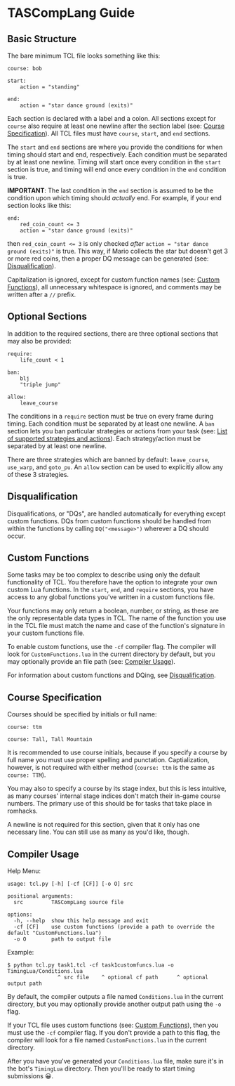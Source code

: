 # TASCompLang Guide
## <a name="basic-structure"></a>Basic Structure
The bare minimum TCL file looks something like this:
```
course: bob

start:
    action = "standing"

end:
    action = "star dance ground (exits)"
```
Each section is declared with a label and a colon. All sections except for `course` also require at least one newline after the section label (see: [Course Specification](#course-specification)). All TCL files must have `course`, `start`, and `end` sections.  

The `start` and `end` sections are where you provide the conditions for when timing should start and end, respectively. Each condition must be separated by at least one newline. Timing will start once every condition in the `start` section is true, and timing will end once every condition in the `end` condition is true.

**IMPORTANT**: The last condition in the `end` section is assumed to be the condition upon which timing should *actually* end. For example, if your end section looks like this:
```
end:
    red_coin_count <= 3
    action = "star dance ground (exits)"
```
then `red_coin_count <= 3` is only checked *after* `action = "star dance ground (exits)"` is true. This way, if Mario collects the star but doesn't get 3 or more red coins, then a proper DQ message can be generated (see: [Disqualification](#disqualification)).

Capitalization is ignored, except for custom function names (see: [Custom Functions](#custom-functions)), all unnecessary whitespace is ignored, and comments may be written after a `//` prefix.

## <a name="optional-sections"></a>Optional Sections
In addition to the required sections, there are three optional sections that may also be provided:
```
require:
    life_count < 1

ban:
    blj
    "triple jump"

allow:
    leave_course
```
The conditions in a `require` section must be true on every frame during timing. Each condition must be separated by at least one newline. A `ban` section lets you ban particular strategies or actions from your task (see: [List of supported strategies and actions](LINK_TO_GITHUB_PAGE_HOST)). Each strategy/action must be separated by at least one newline.  

There are three strategies which are banned by default: `leave_course`, `use_warp`, and `goto_pu`. An `allow` section can be used to explicitly allow any of these 3 strategies. 

## <a name="disqualification"></a>Disqualification
Disqualifications, or "DQs", are handled automatically for everything except custom functions. DQs from custom functions should be handled from within the functions by calling `DQ("<message>")` wherever a DQ should occur.

## <a name="custom-functions"></a>Custom Functions
Some tasks may be too complex to describe using only the default functionality of TCL. You therefore have the option to integrate your own custom Lua functions. In the `start`, `end`, and `require` sections, you have access to any global functions you've written in a custom functions file.  

Your functions may only return a boolean, number, or string, as these are the only representable data types in TCL. The name of the function you use in the TCL file must match the name and case of the function's signature in your custom functions file.

To enable custom functions, use the `-cf` compiler flag. The compiler will look for `CustomFunctions.lua` in the current directory by default, but you may optionally provide an file path (see: [Compiler Usage](#compiler-usage)).

For information about custom functions and DQing, see [Disqualification](#disqualification).

## <a name="course-specification"></a>Course Specification
Courses should be specified by initials or full name:
```
course: ttm
```
```
course: Tall, Tall Mountain
```
It is recommended to use course initials, because if you specify a course by full name you must use proper spelling and punctation. Captialization, however, is not required with either method (`course: ttm` is the same as `course: TTM`).  

You may also to specify a course by its stage index, but this is less intuitive, as many courses' internal stage indices don't match their in-game course numbers. The primary use of this should be for tasks that take place in romhacks.  

A newline is not required for this section, given that it only has one necessary line. You can still use as many as you'd like, though.

## <a name="compiler-usage"></a>Compiler Usage
Help Menu:
```
usage: tcl.py [-h] [-cf [CF]] [-o O] src

positional arguments:
  src         TASCompLang source file

options:
  -h, --help  show this help message and exit
  -cf [CF]    use custom functions (provide a path to override the default "CustomFunctions.lua")
  -o O        path to output file
```
Example:
```
$ python tcl.py task1.tcl -cf task1customfuncs.lua -o TimingLua/Conditions.lua
                ^ src file    ^ optional cf path      ^ optional output path
```
By default, the compiler outputs a file named `Conditions.lua` in the current directory, but you may optionally provide another output path using the `-o` flag.

If your TCL file uses custom functions (see: [Custom Functions](#custom-functions)), then you must use the `-cf` compiler flag. If you don't provide a path to this flag, the compiler will look for a file named `CustomFunctions.lua` in the current directory.

After you have you've generated your `Conditions.lua` file, make sure it's in the bot's `TimingLua` directory. Then you'll be ready to start timing submissions 😀.